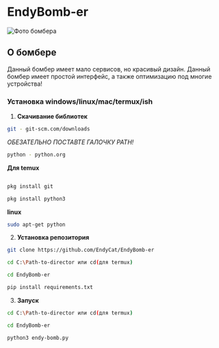 # EndyBomb-er
![Фото бомбера](https://downloader.disk.yandex.ru/preview/4d0c3f4cd43c379a4281f25c74cdd509cb9809a153095dcdf5b9408fc682c5fc/60301af2/yhAUxNh4dyqV6cHpEYtxQj3wc358zBbUVk2A6Q9lieP3_9EnCW_k-w7t6FrfYANG4j2Vda9EhiLBiZo0mbMHJA%3D%3D?uid=0&filename=2021-02-19_21-08-57.png&disposition=inline&hash=&limit=0&content_type=image%2Fpng&owner_uid=0&tknv=v2&size=2048x2048)
## О бомбере
Данный бомбер имеет мало сервисов, но красивый дизайн. 
Данный бомбер имеет простой интерфейс, а также оптимизацию под многие устройства!
### Установка windows/linux/mac/termux/ish

1. **Скачивание библиотек**
```sh
git - git-scm.com/downloads
```
*ОБЕЗАТЕЛЬНО ПОСТАВТЕ ГАЛОЧКУ PATH!*
```sh
python - python.org    
```
**Для temux**
```sh

pkg install git

pkg install python3
```
**linux**
```sh
sudo apt-get python
```
2. **Установка репозитория**
```sh
git clone https://github.com/EndyCat/EndyBomb-er

cd C:\Path-to-director или cd(для termux)

cd EndyBomb-er  

pip install requirements.txt
```
3. **Запуск**
```sh
cd C:\Path-to-director или cd(для termux)

cd EndyBomb-er  

python3 endy-bomb.py
```
